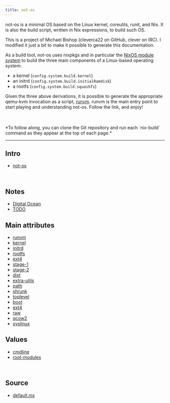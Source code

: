 ```yaml
---
title: not-os
---
```



not-os is a minimal OS based on the Linux kernel, coreutils, runit, and Nix. It
is also the build script, written in Nix expressions, to build such OS.

This is a project of Michael Bishop (cleverca22 on GitHub, clever on IRC). I
modified it just a bit to make it possible to generate this documentation.

As a build tool, not-os uses nixpkgs and in particular the [NixOS module
system](https://nixos.wiki/wiki/NixOS_Modules) to build the three main
components of a Linux-based operating system:

- a kernel (`config.system.build.kernel`)
- an initrd (`config.system.build.initialRamdisk`)
- a rootfs (`config.system.build.squashfs`)

Given the three above derivations, it is possible to generate the appropriate
qemu-kvm invocation as a script, [runvm](runvm.html). runvm is the main entry
point to start playing and understanding not-os. Follow the link, and enjoy!

<br />
<br />
*To follow along, you can clone the Git repository and run each `nix-build`
command as they appear at the top of each page.*


<hr />


<div class="mv5 flex-ns">
<section class="w-60-ns pr4 mb5">
<h1 class="f5 ttu lh-title mb3">Intro</h1>
<ul class="list pa0 ma0 lh-copy">
  <li class=mr4><a href="/projects/not-os/index.html">not-os</a>
</ul>
<br />
<h1 class="f5 ttu lh-title mb3">Notes</h1>
<ul class="list pa0 ma0 lh-copy">
  <li class=mr4><a href="/projects/not-os/digital-ocean.html">Digital Ocean</a>
  <li class=mr4><a href="/projects/not-os/todo.html">TODO</a>
</ul>
</section>
<section class="w-70-ns pr4 mb5">
<h1 class="f5 ttu lh-title mb3">Main attributes</h1>
<ul class="list pa0 ma0 lh-copy">
  <li class=mr4><a href="/projects/not-os/runvm.html">runvm</a>
  <li class=mr4><a href="/projects/not-os/kernel.html">kernel</a>
  <li class=mr4><a href="/projects/not-os/initrd.html">initrd</a>
  <li class=mr4><a href="/projects/not-os/rootfs.html">rootfs</a>
  <li class=mr4><a href="/projects/not-os/ext4.html">ext4</a>
  <li class=mr4><a href="/projects/not-os/stage-1.html">stage-1</a>
  <li class=mr4><a href="/projects/not-os/stage-2.html">stage-2</a>
  <li class=mr4><a href="/projects/not-os/dist.html">dist</a>
  <li class=mr4><a href="/projects/not-os/extra-utils.html">extra-utils</a>
  <li class=mr4><a href="/projects/not-os/path.html">path</a>
  <li class=mr4><a href="/projects/not-os/shrunk.html">shrunk</a>
  <li class=mr4><a href="/projects/not-os/toplevel.html">toplevel</a>
  <li class=mr4><a href="/projects/not-os/boot.html">boot</a>
  <li class=mr4><a href="/projects/not-os/ext4.html">ext4</a>
  <li class=mr4><a href="/projects/not-os/raw.html">raw</a>
  <li class=mr4><a href="/projects/not-os/qcow2.html">qcow2</a>
  <li class=mr4><a href="/projects/not-os/syslinux.html">syslinux</a>
</ul>
</section>
<section class="w-50-ns pr4 mb5">
<h1 class="f5 ttu lh-title mb3">Values</h1>
<ul class="list pa0 ma0 lh-copy">
  <li class=mr4><a href="/projects/not-os/cmdline.html">cmdline</a>
  <li class=mr4><a href="/projects/not-os/root-modules.html">root-modules</a>
</ul>
<br />
<h1 class="f5 ttu lh-title mb3">Source</h1>
<ul class="list pa0 ma0 lh-copy">
  <li class=mr4><a href="/projects/not-os/default.html">default.nix</a>
</ul>
</section>
</div>
